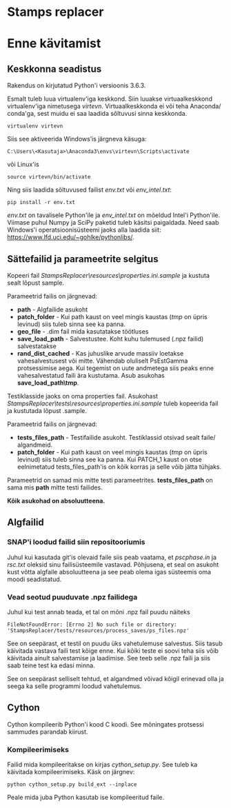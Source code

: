 # Stamps replacer

# Enne kävitamist

## Keskkonna seadistus

Rakendus on kirjutatud Python'i versioonis 3.6.3.

Esmalt tuleb luua virtualenv'iga keskkond. Siin luuakse virtuaalkeskkond virtualenv'iga nimetusega
_virtevn_. Virtuaalkeskkonda ei või teha Anaconda/ conda'ga, sest muidu ei saa laadida sõltuvusi sinna keskkonda.

`virtualenv virtevn`

Siis see aktiveerida Windows’is järgneva käsuga:

`C:\Users\<Kasutaja>\Anaconda3\envs\virtevn\Scripts\activate`

või Linux'is

`source virtevn/bin/activate`

Ning siis laadida sõltuvused failist _env.txt_ või _env\_intel.txt_:

`pip install -r env.txt`

_env.txt_ on tavalisele Python'ile ja _env\_intel.txt_ on mõeldud Intel'i Python'ile. 
Viimase puhul Numpy ja SciPy paketid tuleb käsitsi paigaldada. Need saab Windows'i 
operatsioonisüsteemi jaoks alla laadida siit: https://www.lfd.uci.edu/~gohlke/pythonlibs/.

## Sättefailid ja parameetrite selgitus

Kopeeri fail _StampsReplacer\resources\properties.ini.sample_ ja kustuta sealt lõpust sample.

Parameetrid failis on järgnevad:
* __path__ - Algfailide asukoht
* __patch_folder__ - Kui path kaust on veel mingis kaustas (_tmp_ on üpris levinud) siis tuleb sinna see ka panna.
* __geo_file__ - .dim fail mida kasutatakse töötluses
* __save_load_path__ - Salvestustee. Koht kuhu tulemused (.npz failid) salvestatakse 
* __rand_dist_cached__ - Kas juhuslike arvude massiiv loetakse vahesalvestusest või mitte. 
Vähendab oluliselt PsEstGamma protsessimise aega. Kui tegemist on uute andmetega siis peaks enne 
vahesalvestatud faili ära kustutama. Asub asukohas __save_load_path\tmp__.

Testiklasside jaoks on oma properties fail. Asukohast _StampsReplacer\tests\resources\properties.ini.sample_ tuleb kopeerida fail ja 
kustutada lõpust .sample.

Parameetrid failis on järgnevad:
* __tests_files_path__ - Testifailide asukoht. Testiklassid otsivad sealt faile/ algandmeid.
* __patch_folder__ - Kui path kaust on veel mingis kaustas (_tmp_ on üpris levinud) siis tuleb sinna see ka panna. 
Kui PATCH_1 kaust on otse eelnimetatud tests_files_path'is on kõik korras ja selle võib jätta tühjaks.

Parameetrid on samad mis mitte testi parameetrites. __tests_files_path__ on sama mis __path__ mitte testi failides.

__Kõik asukohad on absoluutteena.__   

## Algfailid

### SNAP'i loodud failid siin repositooriumis

Juhul kui kasutada git'is olevaid faile siis peab vaatama, et _pscphase.in_ ja _rsc.txt_ oleksid sinu failisüsteemile vastavad. 
Põhjusena, et seal on asukoht kust võtta algfaile absoluutteena ja see peab olema igas süsteemis oma moodi seadistatud.

### Vead seotud puuduvate .npz failidega

Juhul kui test annab teada, et tal on mõni .npz fail puudu näiteks

`FileNotFoundError: [Errno 2] No such file or directory: 'StampsReplacer/tests/resources/process_saves/ps_files.npz'`

See on seepärast, et testil on puudu üks vahetulemuse salvestus. Siis tasub käivitada vastava faili test kõige enne. 
Kui kõiki teste ei soovi teha siis võib käivitada ainult salvestamise ja laadimise. See teeb selle .npz faili ja siis saab 
teine test ka edasi minna. 

See on seepärast selliselt tehtud, et algandmed võivad kõigil erinevad olla ja seega ka selle programmi loodud vahetulemus.  

## Cython

Cython kompileerib Python'i kood C koodi. See mõningates protsessi sammudes parandab kiirust.

### Kompileerimiseks

Failid mida kompileeritakse on kirjas _cython_setup.py_. See tuleb ka käivitada kompileerimiseks. Käsk on järgnev:

`python cython_setup.py build_ext --inplace`

Peale mida juba Python kasutab ise kompileeritud faile.